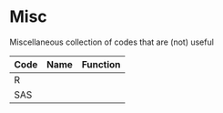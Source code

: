 # Misc
Miscellaneous collection of codes that are (not) useful 


 | Code     | Name     |Function|
 | -------- | -------- |--------|
 | R        |          |        |
 | SAS      |          |        |
